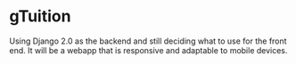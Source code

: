 # gTuition
Using Django 2.0 as the backend and still deciding what to use for the front end. 
It will be a webapp that is responsive and adaptable to mobile devices. 
